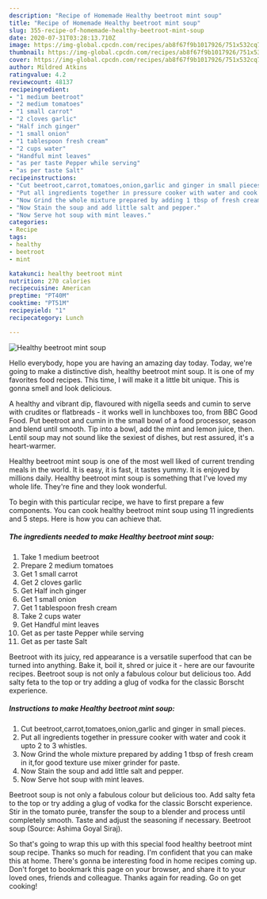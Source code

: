 ```yaml
---
description: "Recipe of Homemade Healthy beetroot mint soup"
title: "Recipe of Homemade Healthy beetroot mint soup"
slug: 355-recipe-of-homemade-healthy-beetroot-mint-soup
date: 2020-07-31T03:28:13.710Z
image: https://img-global.cpcdn.com/recipes/ab8f67f9b1017926/751x532cq70/healthy-beetroot-mint-soup-recipe-main-photo.jpg
thumbnail: https://img-global.cpcdn.com/recipes/ab8f67f9b1017926/751x532cq70/healthy-beetroot-mint-soup-recipe-main-photo.jpg
cover: https://img-global.cpcdn.com/recipes/ab8f67f9b1017926/751x532cq70/healthy-beetroot-mint-soup-recipe-main-photo.jpg
author: Mildred Atkins
ratingvalue: 4.2
reviewcount: 48137
recipeingredient:
- "1 medium beetroot"
- "2 medium tomatoes"
- "1 small carrot"
- "2 cloves garlic"
- "Half inch ginger"
- "1 small onion"
- "1 tablespoon fresh cream"
- "2 cups water"
- "Handful mint leaves"
- "as per taste Pepper while serving"
- "as per taste Salt"
recipeinstructions:
- "Cut beetroot,carrot,tomatoes,onion,garlic and ginger in small pieces."
- "Put all ingredients together in pressure cooker with water and cook it upto 2 to 3 whistles."
- "Now Grind the whole mixture prepared by adding 1 tbsp of fresh cream in it,for good texture use mixer grinder for paste."
- "Now Stain the soup and add little salt and pepper."
- "Now Serve hot soup with mint leaves."
categories:
- Recipe
tags:
- healthy
- beetroot
- mint

katakunci: healthy beetroot mint 
nutrition: 270 calories
recipecuisine: American
preptime: "PT40M"
cooktime: "PT51M"
recipeyield: "1"
recipecategory: Lunch

---
```



![Healthy beetroot mint soup](https://img-global.cpcdn.com/recipes/ab8f67f9b1017926/751x532cq70/healthy-beetroot-mint-soup-recipe-main-photo.jpg)

Hello everybody, hope you are having an amazing day today. Today, we're going to make a distinctive dish, healthy beetroot mint soup. It is one of my favorites food recipes. This time, I will make it a little bit unique. This is gonna smell and look delicious.

A healthy and vibrant dip, flavoured with nigella seeds and cumin to serve with crudites or flatbreads - it works well in lunchboxes too, from BBC Good Food. Put beetroot and cumin in the small bowl of a food processor, season and blend until smooth. Tip into a bowl, add the mint and lemon juice, then. Lentil soup may not sound like the sexiest of dishes, but rest assured, it&#39;s a heart-warmer.

Healthy beetroot mint soup is one of the most well liked of current trending meals in the world. It is easy, it is fast, it tastes yummy. It is enjoyed by millions daily. Healthy beetroot mint soup is something that I've loved my whole life. They're fine and they look wonderful.


To begin with this particular recipe, we have to first prepare a few components. You can cook healthy beetroot mint soup using 11 ingredients and 5 steps. Here is how you can achieve that.

<!--inarticleads1-->

##### The ingredients needed to make Healthy beetroot mint soup:

1. Take 1 medium beetroot
1. Prepare 2 medium tomatoes
1. Get 1 small carrot
1. Get 2 cloves garlic
1. Get Half inch ginger
1. Get 1 small onion
1. Get 1 tablespoon fresh cream
1. Take 2 cups water
1. Get Handful mint leaves
1. Get as per taste Pepper while serving
1. Get as per taste Salt


Beetroot with its juicy, red appearance is a versatile superfood that can be turned into anything. Bake it, boil it, shred or juice it - here are our favourite recipes. Beetroot soup is not only a fabulous colour but delicious too. Add salty feta to the top or try adding a glug of vodka for the classic Borscht experience. 

<!--inarticleads2-->

##### Instructions to make Healthy beetroot mint soup:

1. Cut beetroot,carrot,tomatoes,onion,garlic and ginger in small pieces.
1. Put all ingredients together in pressure cooker with water and cook it upto 2 to 3 whistles.
1. Now Grind the whole mixture prepared by adding 1 tbsp of fresh cream in it,for good texture use mixer grinder for paste.
1. Now Stain the soup and add little salt and pepper.
1. Now Serve hot soup with mint leaves.


Beetroot soup is not only a fabulous colour but delicious too. Add salty feta to the top or try adding a glug of vodka for the classic Borscht experience. Stir in the tomato purée, transfer the soup to a blender and process until completely smooth. Taste and adjust the seasoning if necessary. Beetroot soup (Source: Ashima Goyal Siraj). 

So that's going to wrap this up with this special food healthy beetroot mint soup recipe. Thanks so much for reading. I'm confident that you can make this at home. There's gonna be interesting food in home recipes coming up. Don't forget to bookmark this page on your browser, and share it to your loved ones, friends and colleague. Thanks again for reading. Go on get cooking!
